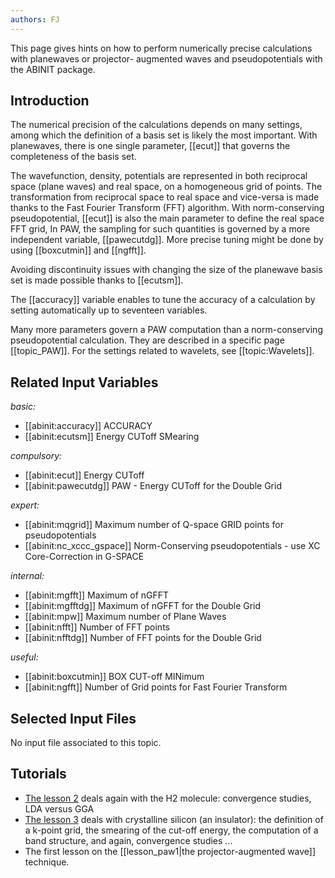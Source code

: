 ```yaml
---
authors: FJ
---
```

<!--
This file is automatically generated by mksite.py. All changes will be lost.
Change the input yaml files or the python code
-->

This page gives hints on how to perform numerically precise calculations with planewaves or projector-
augmented waves and pseudopotentials with the ABINIT package.

## Introduction

The numerical precision of the calculations depends on many settings, among
which the definition of a basis set is likely the most important. With
planewaves, there is one single parameter, [[ecut]] that governs the
completeness of the basis set.

The wavefunction, density, potentials are represented in both reciprocal space
(plane waves) and real space, on a homogeneous grid of points. The
transformation from reciprocal space to real space and vice-versa is made
thanks to the Fast Fourier Transform (FFT) algorithm. With norm-conserving
pseudopotential, [[ecut]] is also the main parameter to define the real space
FFT grid, In PAW, the sampling for such quantities is governed by a more
independent variable, [[pawecutdg]]. More precise tuning might be done by
using [[boxcutmin]] and [[ngfft]].

Avoiding discontinuity issues with changing the size of the planewave basis
set is made possible thanks to [[ecutsm]].

The [[accuracy]] variable enables to tune the accuracy of a calculation by
setting automatically up to seventeen variables.

Many more parameters govern a PAW computation than a norm-conserving
pseudopotential calculation. They are described in a specific page
[[topic_PAW]]. For the settings related to wavelets, see [[topic:Wavelets]].



## Related Input Variables

*basic:*

- [[abinit:accuracy]]  ACCURACY
- [[abinit:ecutsm]]  Energy CUToff SMearing
 
*compulsory:*

- [[abinit:ecut]]  Energy CUToff
- [[abinit:pawecutdg]]  PAW - Energy CUToff for the Double Grid
 
*expert:*

- [[abinit:mqgrid]]  Maximum number of Q-space GRID points for pseudopotentials
- [[abinit:nc_xccc_gspace]]  Norm-Conserving pseudopotentials - use XC Core-Correction in G-SPACE
 
*internal:*

- [[abinit:mgfft]]  Maximum of nGFFT
- [[abinit:mgfftdg]]  Maximum of nGFFT for the Double Grid
- [[abinit:mpw]]  Maximum number of Plane Waves
- [[abinit:nfft]]  Number of FFT points
- [[abinit:nfftdg]]  Number of FFT points for the Double Grid
 
*useful:*

- [[abinit:boxcutmin]]  BOX CUT-off MINimum
- [[abinit:ngfft]]  Number of Grid points for Fast Fourier Transform
 

## Selected Input Files

No input file associated to this topic.

## Tutorials

* [The lesson 2](../../tutorial/generated_files/lesson_base2.html) deals again with the H2 molecule: convergence studies, LDA versus GGA 
* [The lesson 3](../../tutorial/generated_files/lesson_base3.html) deals with crystalline silicon (an insulator): the definition of a k-point grid, the smearing of the cut-off energy, the computation of a band structure, and again, convergence studies ...
* The first lesson on the [[lesson_paw1|the projector-augmented wave]] technique.

